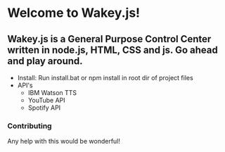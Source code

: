 # Welcome to Wakey.js!
## Wakey.js is a General Purpose Control Center written in node.js, HTML, CSS and js. Go ahead and play around.

* Install: Run install.bat or npm install in root dir of project files
* API's
  * IBM Watson TTS
  * YouTube API
  * Spotify API
### Contributing

Any help with this would be wonderful!

